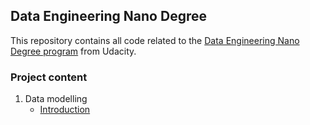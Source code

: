 ## Data Engineering Nano Degree
This repository contains all code related to the [Data Engineering Nano Degree program](https://www.udacity.com/course/data-engineer-nanodegree--nd027) from Udacity.

### Project content
1. Data modelling
   - [Introduction](data_modelling/introduction)